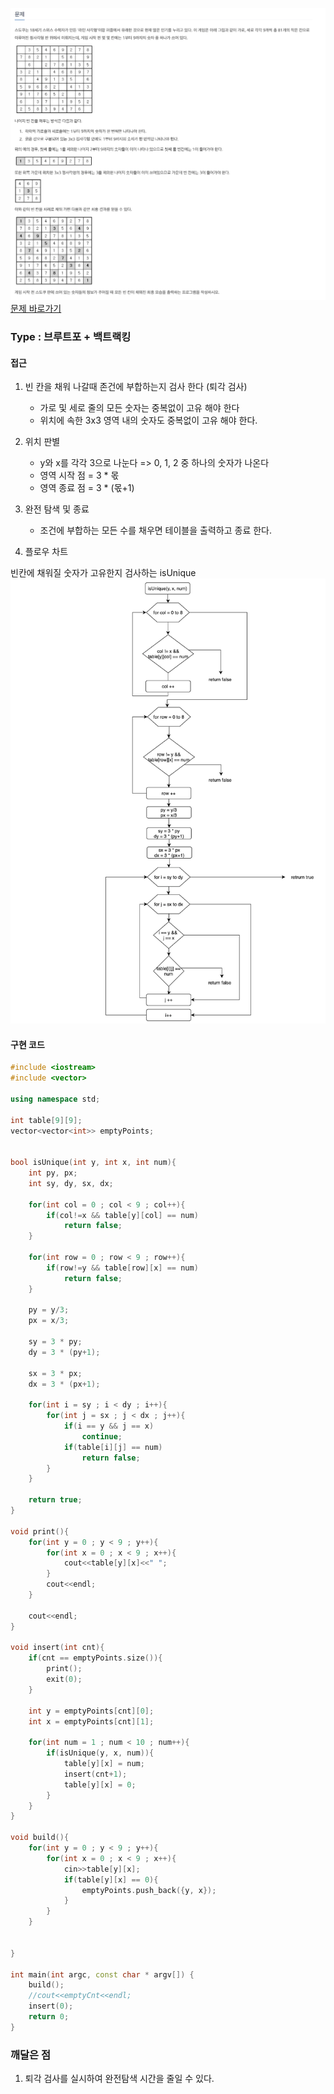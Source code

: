 ![Problem](https://raw.githubusercontent.com/seongjinkime/problem-solving/master/images/2580.png)
[문제 바로가기](https://www.acmicpc.net/problem/2580)
### Type : 브루트포 + 백트랙킹

#### 접근
1. 빈 칸을 채워 나갈때 존건에 부합하는지 검사 한다 (퇴각 검사)
    - 가로 및 세로 줄의 모든 숫자는 중복없이 고유 해야 한다
    - 위치에 속한 3x3 영역 내의 숫자도 중복없이 고유 해야 한다.

2. 위치 판별  
    - y와 x를 각각 3으로 나눈다 => 0, 1, 2 중 하나의 숫자가 나온다
    - 영역 시작 점 = 3 * 몫
    - 영역 종료 점 = 3 * (몫+1)  

3. 완전 탐색 및 종료  
    - 조건에 부합하는 모든 수를 채우면 테이블을 출력하고 종료 한다.  


3. 플로우 차트  

빈칸에 채워질 숫자가 고유한지 검사하는 isUnique  
![Problem](https://raw.githubusercontent.com/seongjinkime/problem-solving/master/images/2580_isUnique.png)



#### 구현 코드



```cpp
#include <iostream>
#include <vector>

using namespace std;

int table[9][9];
vector<vector<int>> emptyPoints;


bool isUnique(int y, int x, int num){
    int py, px;
    int sy, dy, sx, dx;

    for(int col = 0 ; col < 9 ; col++){
        if(col!=x && table[y][col] == num)
            return false;
    }

    for(int row = 0 ; row < 9 ; row++){
        if(row!=y && table[row][x] == num)
            return false;
    }

    py = y/3;
    px = x/3;

    sy = 3 * py;
    dy = 3 * (py+1);

    sx = 3 * px;
    dx = 3 * (px+1);

    for(int i = sy ; i < dy ; i++){
        for(int j = sx ; j < dx ; j++){
            if(i == y && j == x)
                continue;
            if(table[i][j] == num)
                return false;
        }
    }

    return true;
}

void print(){
    for(int y = 0 ; y < 9 ; y++){
        for(int x = 0 ; x < 9 ; x++){
            cout<<table[y][x]<<" ";
        }
        cout<<endl;
    }

    cout<<endl;
}

void insert(int cnt){
    if(cnt == emptyPoints.size()){
        print();
        exit(0);
    }

    int y = emptyPoints[cnt][0];
    int x = emptyPoints[cnt][1];

    for(int num = 1 ; num < 10 ; num++){
        if(isUnique(y, x, num)){
            table[y][x] = num;
            insert(cnt+1);
            table[y][x] = 0;
        }
    }
}

void build(){
    for(int y = 0 ; y < 9 ; y++){
        for(int x = 0 ; x < 9 ; x++){
            cin>>table[y][x];
            if(table[y][x] == 0){
                emptyPoints.push_back({y, x});
            }
        }
    }


}

int main(int argc, const char * argv[]) {
    build();
    //cout<<emptyCnt<<endl;
    insert(0);
    return 0;
}


```

### 깨달은 점
1. 퇴각 검사를 실시하여 완전탐색 시간을 줄일 수 있다.  
